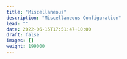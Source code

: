 ```yaml
---
title: "Miscellaneous"
description: "Miscellaneous Configuration"
lead: ""
date: 2022-06-15T17:51:47+10:00
draft: false
images: []
weight: 199000
---
```


